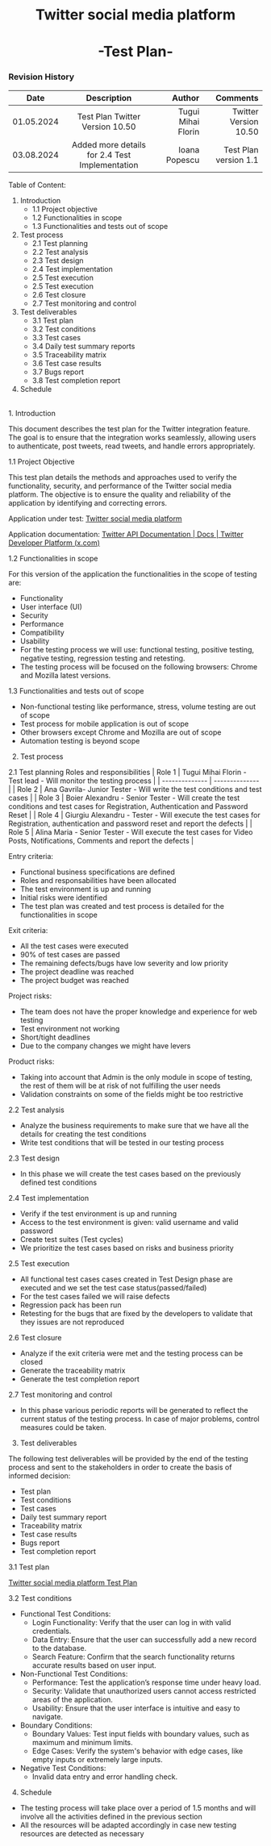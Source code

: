 <h1 align="center">Twitter social media platform</h1>
<h1 align="center">-Test Plan-</h1>


### Revision History
| Date   |      Description      |  Author |  Comments |
|----------|:-------------:|------:|------:|
| 01.05.2024 |  Test Plan Twitter Version 10.50 | Tugui Mihai Florin | Twitter Version 10.50 |
| 03.08.2024 |    Added more details for 2.4 Test Implementation    |   Ioana Popescu |   Test Plan version 1.1 |

Table of Content:
1. Introduction
   - 1.1 Project objective
   - 1.2 Functionalities in scope
   - 1.3 Functionalities and tests out of scope
2. Test process
   - 2.1	Test planning
   - 2.2	Test analysis
   - 2.3	Test design
   - 2.4	Test implementation
   - 2.5	Test execution
   - 2.5	Test execution
   - 2.6	Test closure
   - 2.7	Test monitoring and control
3. Test deliverables
   - 3.1	Test plan
   - 3.2 Test conditions
   - 3.3	Test cases
   - 3.4	 Daily test summary reports
   - 3.5	Traceability matrix
   - 3.6	Test case results
   - 3.7	 Bugs report
   - 3.8	Test completion report
4. Schedule
<p><br>   
1. Introduction

This document describes the test plan for the Twitter integration feature. The goal is to ensure that the integration works seamlessly, allowing users to authenticate, post tweets, read tweets, and handle errors appropriately.

1.1 Project Objective

This test plan details the methods and approaches used to verify the functionality, security, and performance of the Twitter social media platform. The objective is to ensure the quality and reliability of the application by identifying and correcting errors.

Application under test:
[Twitter social media platform](https://x.com/i/flow/login)

Application documentation:
[Twitter API Documentation | Docs | Twitter Developer Platform (x.com)](https://developer.x.com/en/docs/twitter-api)

 1.2 Functionalities in scope
 
 For this version of the application the functionalities in the scope of testing are: 
-	Functionality
-	User interface (UI)
-	Security
-	Performance
-	Compatibility
-	Usability
-	For the testing process we will use: functional testing, positive testing, negative testing, regression testing and retesting.
-	The testing process will be focused on the following browsers: Chrome and Mozilla latest versions. 

1.3 Functionalities and tests out of scope
-	Non-functional testing like performance, stress, volume testing are out of scope
-	Test process for mobile application is out of scope
-	Other browsers except Chrome and Mozilla are out of scope
-	Automation testing is beyond scope 

2.	Test process

2.1  Test planning
Roles and responsibilities
| Role 1      | Tugui Mihai Florin - Test lead - Will monitor the testing process      |
| -------------- | -------------- |
| Role 2  | Ana Gavrila- Junior Tester - Will write the test conditions and test cases  |
| Role 3  | Boier Alexandru - Senior Tester - Will create the test conditions and test cases for Registration, Authentication and Password Reset  |
| Role 4  | Giurgiu Alexandru - Tester - Will execute the test cases for Registration, authentication and password reset and report the defects  |
| Role 5  | Alina Maria - Senior Tester -  Will execute the test cases for Video Posts, Notifications, Comments and report the defects  |

Entry criteria:
-	Functional business specifications are defined 
-	Roles and responsabilities have been allocated 
-	The test environment is up and running
-	Initial risks were identified 
-	The test plan was created and test process is detailed for the functionalities in scope 

Exit criteria:
-	All the test cases were executed 
-	90% of test cases are passed 
-	The remaining defects/bugs have low severity and low priority 
-	The project deadline was reached 
-	The project budget was reached 

Project risks:
-	The team does not have the proper knowledge and experience for web testing 
-	Test environment not working 
-	Short/tight deadlines 
-	Due to the company changes we might have levers 

Product risks:
-	Taking into account that Admin is  the only module in scope of testing, the rest of them will be at risk of not fulfilling the user needs
-	Validation constraints on some of the fields might be too restrictive

2.2 Test analysis 
-	Analyze the business requirements to make sure that we have all the details for creating the test conditions 
-	Write test conditions that will be tested in our testing process 

2.3 Test design
- In this phase we will create the test cases based on the previously defined test conditions 

2.4 Test implementation
-	Verify if the test environment is up and running 
-	Access to the test environment is given: valid username and valid password 
-	Create test suites (Test cycles)
-	We prioritize the test cases based on risks and business priority 

2.5 Test execution
-	All functional test cases cases created in Test Design phase are executed and we set the test case status(passed/failed)
-	For the test cases failed we will raise defects 
-	Regression pack has been run 
-	Retesting for the bugs that are fixed by the developers to validate that they issues are not reproduced 

2.6 Test closure
-	Analyze if the exit criteria were met and the testing process can be closed
-	Generate the traceability matrix 
-	Generate the test completion report 

2.7 Test monitoring and control 
- In this phase various periodic reports will be generated to reflect the current status of the testing process. In case of major problems, control measures could be taken. 

3.	Test deliverables

The following test deliverables will be provided by the end of the testing process and sent to the stakeholders in order to create the basis of informed decision:

-	Test plan 
-	Test conditions 
-	Test cases
-	Daily test summary report
-	Traceability matrix
-	Test case results
-	Bugs report
-	Test completion report

3.1 Test plan 

[Twitter social media platform Test Plan](https://github.com/tuguiflorin/Jira_Manual_Testing/blob/main/Test_Plan.pdf)

3.2 Test conditions
- Functional Test Conditions:
    - Login Functionality: Verify that the user can log in with valid credentials.
    - Data Entry: Ensure that the user can successfully add a new record to the database.
    - Search Feature: Confirm that the search functionality returns accurate results based on user input.
- Non-Functional Test Conditions:
    - Performance: Test the application’s response time under heavy load.
    - Security: Validate that unauthorized users cannot access restricted areas of the application.
    - Usability: Ensure that the user interface is intuitive and easy to navigate.
- Boundary Conditions:
    - Boundary Values: Test input fields with boundary values, such as maximum and minimum limits.
    - Edge Cases: Verify the system's behavior with edge cases, like empty inputs or extremely large inputs.
- Negative Test Conditions:
    - Invalid data entry and error handling check.






4. Schedule
-	The testing process will take place over a period of 1.5 months and will involve all the activities defined in the previous section
-	All the resources will be adapted accordingly in case new testing resources are detected as necessary



 
